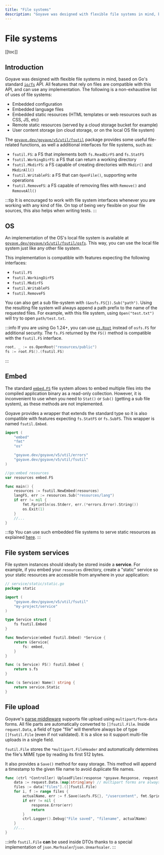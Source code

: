 ```yaml
---
title: "File systems"
description: "Goyave was designed with flexible file systems in mind, based on Go's standard io/fs API"
---
```


# File systems

[[toc]]

## Introduction

Goyave was designed with flexible file systems in mind, based on Go's standard [`io/fs`](https://pkg.go.dev/io/fs) API. All features that rely on files are compatible with this API, and can use any implementation. The following is a non-exhaustive list of uses of file systems:
- Embedded configuration
- Embedded language files
- Embedded static resources (HTML templates or web resources such as CSS, JS, etc)
- Remote static resources (served by a cloud storage bucket for example)
- User content storage (on cloud storage, or on the local OS file system)

The [`goyave.dev/goyave/v5/util/fsutil`](https://pkg.go.dev/goyave.dev/goyave/v5/util/fsutil) package provides some useful file-related functions, as well a additional interfaces for file systems, such as:
- `fsutil.FS`: a FS that implements both `fs.ReadDirFS` and `fs.StatFS`
- `fsutil.WorkingDirFS`: a FS that can return a working directory
- `fsutil.MkdirFS`: a FS capable of creating directories with `Mkdir()` and `MkdirAll()`
- `fsutil.WritableFS`: a FS that can `OpenFile()`, supporting write operations
- `fsutil.RemoveFS`: a FS capable of removing files with `Remove()` and `RemoveAll()`

:::tip
It is encouraged to work with file system interfaces whenever you are working with any kind of file. On top of being very flexible on your file sources, this also helps when writing tests.
:::

## OS

An implementation of the OS's local file system is available at [`goyave.dev/goyave/v5/util/fsutil/osfs`](https://pkg.go.dev/goyave.dev/goyave/v5/util/fsutil/osfs). This way, you can use the local file system just like any other file system.

This implementation is compatible with features expecting the following interfaces:
- `fsutil.FS`
- `fsutil.WorkingDirFS`
- `fsutil.MkdirFS`
- `fsutil.WritableFS`
- `fsutil.RemoveFS`

You can also get a sub file-system with `(&osfs.FS{}).Sub("path")`. Using the resulting file system will always append a path prefix to the name of the requested files. For example, with this file system, using `Open("test.txt")` will try to open `path/test.txt`.

:::info
If you are using Go 1.24+, you can use [`os.Root`](https://pkg.go.dev/os#Root.FS) instead of `osfs.FS` for additional security. The `fs.FS` returned by the `FS()` method is compatible with the `fsutil.FS` interface.
```go
root, _ := os.OpenRoot("resources/public")
fs := root.FS().(fsutil.FS)
```
:::

## Embed

The standard [`embed.FS`](https://pkg.go.dev/embed#FS) file system allows to embed multiple files into the compiled application binary as a read-only collection. However, it is inconvenient to use when you need to `Stat()` or `Sub()` (getting a sub file system), as these methods are not implemented.

Goyave provides a wrapper that extends the standard type so it is also compatible with features expecting `fs.StatFS` or `fs.SubFS`. This wrapper is named `fsutil.Embed`.

```go
import (
	"embed"
	"fmt"
	"os"

	"goyave.dev/goyave/v5/util/errors"
	"goyave.dev/goyave/v5/util/fsutil"
)

//go:embed resources
var resources embed.FS

func main() {
	resources := fsutil.NewEmbed(resources)
	langFS, err := resources.Sub("resources/lang")
	if err != nil {
		fmt.Fprintln(os.Stderr, err.(*errors.Error).String())
		os.Exit(1)
	}
	//...
}
```

:::tip
You can use such embedded file systems to serve static resources as explained [here](/basics/routing.html#serve-static-resources). 
:::

## File system services

File system instances should ideally be stored inside a **service**. For example, if you embed your `resources` directory, create a "static" service so your static resources are accessible from anywhere in your application:
```go
// service/static/static.go
package static

import (
	"goyave.dev/goyave/v5/util/fsutil"
	"my-project/service"
)

type Service struct {
	fs fsutil.Embed
}

func NewService(embed fsutil.Embed) *Service {
	return &Service{
		fs: embed,
	}
}

func (s Service) FS() fsutil.Embed {
	return s.fs
}

func (s Service) Name() string {
	return service.Static
}

```

## File upload

Goyave's [parse middleware](/basics/middleware.html#parse) supports file upload using `multipart/form-data` forms. All file parts are automatically converted to `[]fsutil.File`. Inside `request.Data`, a field of type "file" will therefore always be of type `[]fsutil.File` (even if not validated). It is a slice so it support multi-file uploads in a single field.

`fsutil.File` stores the `*multipart.FileHeader` and automatically determines the file's MIME type by reading its first 512 bytes.

It also provides a `Save()` method for easy storage. This method will append a timestamp to the given file name to avoid duplicate file names.

```go
func (ctrl *Controller) UploadFiles(response *goyave.Response, request *goyave.Request) {
	data := request.Data.(map[string]any) // multipart forms are always objects
	files := data["files"].([]fsutil.File)
	for i, f := range files {
		actualName, err := f.Save(&osfs.FS{}, "/usercontent", fmt.Sprintf("userfile_%d", i+1))
		if err != nil {
			response.Error(err)
			return
		}
		ctrl.Logger().Debug("File saved", "filename", actualName)
	}
	//...
}
```

:::info
`fsutil.File` **can** be used inside DTOs thanks to a special implementation of `json.Marhsaler`/`json.Unmarhsaler`.
:::
